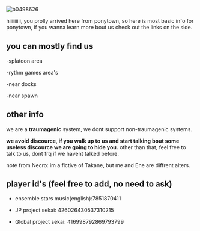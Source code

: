
![b0498626](https://github.com/sunflowerfield-o/sunflowerfield-o/assets/141857551/602e729c-34a7-4679-85c8-803bf2622ffc) 

hiiiiiiiii, you prolly arrived here from ponytown, so here is most basic info for ponytown, if you wanna learn more bout us check out the links on the side.

## you can mostly find us 
-splatoon area

-rythm games area's

-near docks

-near spawn

## other info
 we are a **traumagenic** system, we dont support non-traumagenic systems.

**we avoid discource, if you walk up to us and start talking bout some useless discource we are going to hide you.**
other than that, feel free to talk to us, dont frq if we havent talked before.

note from Necro: im a fictive of Takane, but me and Ene are diffrent alters.


## **player id's (feel free to add, no need to ask)** 

* ensemble stars music(english):7851870411  

* JP project sekai: 426026430537310215

* Global project sekai: 416998792869793799
